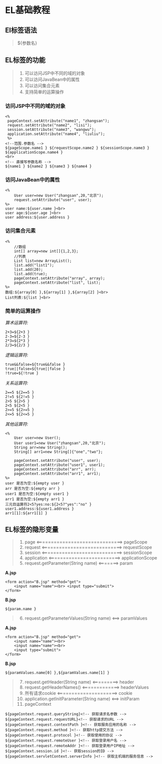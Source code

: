 # EL基础教程  

## El标签语法   

>${参数名}  

## EL标签的功能  

>1. 可以访问JSP中不同的域的对象
>2. 可以访问JavaBean中的属性
>3. 可以访问集合元素
>4. 支持简单的运算操作  

### 访问JSP中不同的域的对象  

    <%
     pageContext.setAttribute("name1", "zhangsan");
     request.setAttribute("name2", "lisi");
     session.setAttribute("name3", "wangwu");
     application.setAttribute("name4", "liuliu");
     %>
	<!--范围.参数名 -->
	${pageScope.name1 } ${requestScope.name2 } ${sessionScope.name3 }
	${applicationScope.name4 }
	<br>
	<!-- 直接写参数名称 -->
	${name1 } ${name2 } ${name3 } ${name4 }

### 访问JavaBean中的属性

    <%
		User user=new User("zhangsan",20,"北京");
		request.setAttribute("user", user);
	%>
	user name:${user.name }<br> 
	user age:${user.age }<br> 
	user address:${user.address }

### 访问集合元素  

    <%
		//数组
		int[] array=new int[]{1,2,3};
		//列表
		List list=new ArrayList();
		list.add("list1");
		list.add(20);
		list.add(true);
		pageContext.setAttribute("array", array);
		pageContext.setAttribute("list", list);
	%>
	数组:${array[0] },${array[1] },${array[2] }<br> 
	List列表:${list }<br>

### 简单的运算操作  

*算术运算符:*

    2+3=${2+3 }
	2-3=${2-3 }
	2*3=${2*3 }
	2/3=${2/3 }

*逻辑运算符:*

	true&&false=${true&&false }	
	true||false=${true||false }	
	!true=${!true }	

*关系运算符:*

    2==5 ${2==5 }
	2!=5 ${2!=5 }
	2>5 ${2>5 }
	2<5 ${2<5 }
	2>=5 ${2>=5 }
	2<=5 ${2<=5 }

*其他运算符:*

    <%
		User user=new User();
		User user1=new User("zhangsan",20,"北京");
		String arr=new String();
		String[] arr1=new String[]{"one","two"};		
		
		pageContext.setAttribute("user", user);
		pageContext.setAttribute("user1", user1);
		pageContext.setAttribute("arr", arr);		
		pageContext.setAttribute("arr1", arr1);
	%>
	user 是否为空:${empty user }
	arr 是否为空:${empty arr }
	user1 是否为空:${empty user1 }
	arr1 是否为空:${empty arr1 }
	三元目运算符2<5?yes:no:${2<5?"yes":"no" }
	user1.address:${user1.address }
	arr1[1]:${arr1[1] }

## EL标签的隐形变量

>1. page <==============================> pageScope
>2. request <============================> requestScope
>3. session <============================> sessionScope
>4. application <=========================> applicationScope
>5. request.getParameter(String name) <=======> param

**A.jsp**

    <form action="B.jsp" method="get">
		<input name="name"><br> <input type="submit">
	</form>

**B.jsp**

    ${param.name }

>6. request.getParameterValues(String name) <==> paramValues

**A.jsp**

    <form action="B.jsp" method="get">
		<input name="name"><br> 
		<input name="name"><br>
		<input type="submit">
	</form>
	
**B.jsp**

    ${paramValues.name[0] },${paramValues.name[1] }

>7. request.getHeader(String name) <=========> header
>8. request.getHeaderNames() <=============> headerValues
>9. 所有请求cookie <=====================> cookie
>10. application.getInitParameter(String name)  <==> initParam
>11. pageContext

    ${pageContext.request.queryString}<!-- 获取请求名参数 -->
	${pageContext.request.requestURL}<!-- 获取请求的URL -->
	${pageContext.request.contextPath }<!-- 获取服务应用的名称 -->
	${pageContext.request.method }<!-- 获取http提交方法 -->
	${pageContext.request.protocol }<!-- 获取使用的协议 -->
	${pageContext.request.remoteUser }<!-- 获取登录用户名 -->
	${pageContext.request.remoteAddr }<!-- 获取登录用户IP地址 -->
	${pageContext.session.id }<!-- 获取session的ID -->
	${pageContext.servletContext.serverInfo }<!-- 获取主机端的服务信息 -->
